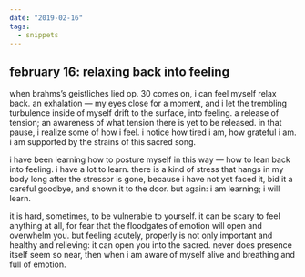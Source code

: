 ```yaml
---
date: "2019-02-16"
tags:
  - snippets
---
```

## february 16: relaxing back into feeling

when brahms’s geistliches lied op. 30 comes on, i can feel myself relax back. an exhalation — my eyes close for a moment, and i let the trembling turbulence inside of myself drift to the surface, into feeling. a release of tension; an awareness of what tension there is yet to be released. in that pause, i realize some of how i feel. i notice how tired i am, how grateful i am. i am supported by the strains of this sacred song.

i have been learning how to posture myself in this way — how to lean back into feeling. i have a lot to learn. there is a kind of stress that hangs in my body long after the stressor is gone, because i have not yet faced it, bid it a careful goodbye, and shown it to the door. but again: i am learning; i will learn.

it is hard, sometimes, to be vulnerable to yourself. it can be scary to feel anything at all, for fear that the floodgates of emotion will open and overwhelm you. but feeling acutely, properly is not only important and healthy and relieving: it can open you into the sacred. never does presence itself seem so near, then when i am aware of myself alive and breathing and full of emotion.
